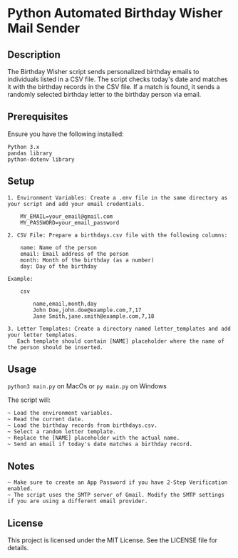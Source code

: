 # Python Automated Birthday Wisher Mail Sender

## Description

The Birthday Wisher script sends personalized birthday emails to individuals listed in a CSV file.
The script checks today's date and matches it with the birthday records in the CSV file.
If a match is found, it sends a randomly selected birthday letter to the birthday person via email.

## Prerequisites

Ensure you have the following installed:

    Python 3.x
    pandas library
    python-dotenv library

## Setup

    1. Environment Variables: Create a .env file in the same directory as your script and add your email credentials.

        MY_EMAIL=your_email@gmail.com
        MY_PASSWORD=your_email_password

    2. CSV File: Prepare a birthdays.csv file with the following columns:

        name: Name of the person
        email: Email address of the person
        month: Month of the birthday (as a number)
        day: Day of the birthday

    Example:

        csv

            name,email,month,day
            John Doe,john.doe@example.com,7,17
            Jane Smith,jane.smith@example.com,7,18

    3. Letter Templates: Create a directory named letter_templates and add your letter templates.
       Each template should contain [NAME] placeholder where the name of the person should be inserted.

## Usage

`python3 main.py` on MacOs or `py main.py` on Windows

The script will:

    ~ Load the environment variables.
    ~ Read the current date.
    ~ Load the birthday records from birthdays.csv.
    ~ Select a random letter template.
    ~ Replace the [NAME] placeholder with the actual name.
    ~ Send an email if today's date matches a birthday record.

## Notes

    ~ Make sure to create an App Password if you have 2-Step Verification enabled.
    ~ The script uses the SMTP server of Gmail. Modify the SMTP settings if you are using a different email provider.

## License

This project is licensed under the MIT License. See the LICENSE file for details.